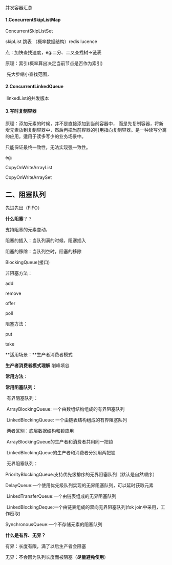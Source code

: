 并发容器汇总

#### 1.ConcurrentSkipListMap

ConcurrentSkipListSet

skipList 跳表 （概率数据结构）redis lucence

点：加快查找速度，eg:二分、二叉查找树->链表

原理：索引(概率算出决定当前节点是否作为索引)

​			先大步缩小查找范围，



#### 2.ConcurrentLinkedQueue 

​	linkedList的并发版本



#### 3.写时复制容器 

原理：添加元素的时候，并不是直接添加到当前容器中， 而是先复制容器，将新增元素放到复制容器中，然后再把当前容器的引用指向复制容器。是一种读写分离的应用。适用于读多写少的业务场景中。

只能保证最终一致性，无法实现强一致性。

eg:

CopyOnWriteArrayList

CopyOnWriteArraySet



## 二、阻塞队列

先进先出（FIFO）

**什么阻塞**？？

支持阻塞的元素变动，

阻塞的插入：当队列满的时候，阻塞插入

阻塞的移除：当队列空时，阻塞的移除

BlockingQueue(接口)

非阻塞方法：

add

remove

offer

poll

阻塞方法：

put

take

**适用场景：**生产者消费者模式

**生产者消费者模式理解**   削峰填谷

**常用方法**：

**常用阻塞队列：**

​	有界阻塞队列：

​		ArrayBlockingQueue: 一个由数组结构组成的有界阻塞队列

​		LinkedBlockingQueue: 一个由链表结构组成的有界阻塞队列

​		两者区别：底层数据结构和锁应用

​		ArrayBlockingQueue的生产者和消费者共用同一把锁

​		LinkedBlockingQueue的生产者和消费者分别用两把锁

​	无界阻塞队列：

​		PriorityBlockingQueue:支持优先级排序的无界阻塞队列（默认是自然顺序）

​		DelayQueue:一个使用优先级队列实现的无界阻塞队列，可以延时获取元素

​		LinkedTransferQueue:一个由链表组成的无界阻塞队列

​		LinkedBlockingDeque:一个由链表组成的双向无界阻塞队列(fok join中采用，工作密取)

SynchronousQueue:一个不存储元素的阻塞队列

**什么是有界、无界？**

有界：长度有限，满了以后生产者会阻塞

无界：不会因为队列长度而被阻塞（**尽量避免使用**）











